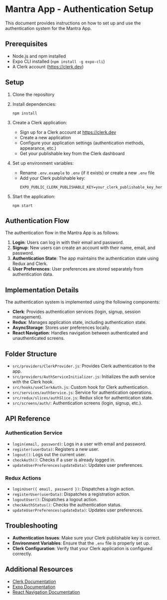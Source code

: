# Mantra App - Authentication Setup

This document provides instructions on how to set up and use the authentication system for the Mantra App.

## Prerequisites

- Node.js and npm installed
- Expo CLI installed (`npm install -g expo-cli`)
- A Clerk account (https://clerk.dev)

## Setup

1. Clone the repository
2. Install dependencies:
   ```
   npm install
   ```
3. Create a Clerk application:
   - Sign up for a Clerk account at https://clerk.dev
   - Create a new application
   - Configure your application settings (authentication methods, appearance, etc.)
   - Get your publishable key from the Clerk dashboard

4. Set up environment variables:
   - Rename `.env.example` to `.env` (if it exists) or create a new `.env` file
   - Add your Clerk publishable key:
     ```
     EXPO_PUBLIC_CLERK_PUBLISHABLE_KEY=your_clerk_publishable_key_here
     ```

5. Start the application:
   ```
   npm start
   ```

## Authentication Flow

The authentication flow in the Mantra App is as follows:

1. **Login**: Users can log in with their email and password.
2. **Signup**: New users can create an account with their name, email, and password.
3. **Authentication State**: The app maintains the authentication state using Redux and Clerk.
4. **User Preferences**: User preferences are stored separately from authentication data.

## Implementation Details

The authentication system is implemented using the following components:

- **Clerk**: Provides authentication services (login, signup, session management).
- **Redux**: Manages application state, including authentication state.
- **AsyncStorage**: Stores user preferences locally.
- **React Navigation**: Handles navigation between authenticated and unauthenticated screens.

## Folder Structure

- `src/providers/ClerkProvider.js`: Provides Clerk authentication to the app.
- `src/providers/AuthServiceInitializer.js`: Initializes the auth service with the Clerk hook.
- `src/hooks/useClerkAuth.js`: Custom hook for Clerk authentication.
- `src/services/authService.js`: Service for authentication operations.
- `src/redux/slices/authSlice.js`: Redux slice for authentication state.
- `src/screens/auth/`: Authentication screens (login, signup, etc.).

## API Reference

### Authentication Service

- `login(email, password)`: Logs in a user with email and password.
- `register(userData)`: Registers a new user.
- `logout()`: Logs out the current user.
- `checkAuth()`: Checks if a user is already logged in.
- `updateUserPreferences(updateData)`: Updates user preferences.

### Redux Actions

- `loginUser({ email, password })`: Dispatches a login action.
- `registerUser(userData)`: Dispatches a registration action.
- `logoutUser()`: Dispatches a logout action.
- `checkAuthStatus()`: Checks the authentication status.
- `updateUserPreferences(updateData)`: Updates user preferences.

## Troubleshooting

- **Authentication Issues**: Make sure your Clerk publishable key is correct.
- **Environment Variables**: Ensure that the `.env` file is properly set up.
- **Clerk Configuration**: Verify that your Clerk application is configured correctly.

## Additional Resources

- [Clerk Documentation](https://clerk.dev/docs)
- [Expo Documentation](https://docs.expo.dev)
- [React Navigation Documentation](https://reactnavigation.org/docs/getting-started) 
